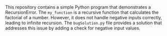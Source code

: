 This repository contains a simple Python program that demonstrates a RecursionError. The `my_function` is a recursive function that calculates the factorial of a number. However, it does not handle negative inputs correctly, leading to infinite recursion. The `bugSolution.py` file provides a solution that addresses this issue by adding a check for negative input values.